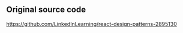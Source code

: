 ## Original source code
<a href="https://github.com/LinkedInLearning/react-design-patterns-2895130" target="_blank">https://github.com/LinkedInLearning/react-design-patterns-2895130</a>